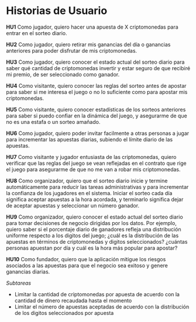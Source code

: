 # Historias de Usuario

**HU1** Como jugador, quiero hacer una apuesta de X criptomonedas para entrar en el sorteo diario.

**HU2** Como jugador, quiero retirar mis ganancias del día o ganancias anteriores para poder disfrutar de mis criptomonedas.

**HU3** Como jugador, quiero conocer el estado actual del sorteo diario para saber qué cantidad de criptomonedas invertir y estar seguro de que recibiré mi premio, de ser seleccionado como ganador.

**HU4** Como visitante, quiero conocer las reglas del sorteo antes de apostar para saber si me interesa el juego o no lo suficiente como para apostar mis criptomonedas.

**HU5** Como visitante, quiero conocer estadísticas de los sorteos anteriores para saber si puedo confiar en la dinámica del juego, y asegurarme de que no es una estafa o un sorteo amañado.

**HU6** Como jugador, quiero poder invitar facilmente a otras personas a jugar para incrementar las apuestas diarias, subiendo el límite diario de las apuestas.

**HU7** Como visitante y jugador entusiasta de las criptomonedas, quiero verificar que las reglas del juego se vean reflejadas en el contrato que rige el juego para asegurarme de que no me van a robar mis criptomonedas.

**HU8** Como organizador, quiero que el sorteo diario inicie y termine automáticamente para reducir las tareas administrativas y para incrementar la confianza de los jugadores en el sistema. Iniciar el sorteo cada día significa aceptar apuestas a la hora acordada, y terminarlo significa dejar de aceptar apuestas y seleccionar un número ganador.

**HU9** Como organizador, quiero conocer el estado actual del sorteo diario para tomar decisiones de negocio dirigidas por los datos. Por ejemplo, quiero saber si el porcentaje diario de ganadores refleja una distribución uniforme respecto a los digitos del juego; ¿cuál es la distribución de las apuestas en términos de criptomonedas y digitos seleccionados? ¿cuántas personas apuestan por día y cuál es la hora más popular para apostar?

**HU10** Como fundador, quiero que la aplicación mitigue los riesgos asociados a las apuestas para que el negocio sea exitoso y genere ganancias diarias.

_Subtareas_

- Limitar la cantidad de criptomonedas por apuesta de acuerdo con la cantidad de dinero recaudada hasta el momento
- Limitar el número de apuestas aceptadas de acuerdo con la distribución de los digitos seleccionados por apuesta
